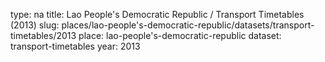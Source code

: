type: na
title: Lao People's Democratic Republic / Transport Timetables (2013)
slug: places/lao-people's-democratic-republic/datasets/transport-timetables/2013
place: lao-people's-democratic-republic
dataset: transport-timetables
year: 2013
